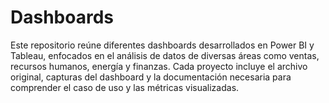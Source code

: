 # Dashboards
Este repositorio reúne diferentes dashboards desarrollados en Power BI y Tableau, enfocados en el análisis de datos de diversas áreas como ventas, recursos humanos, energía y finanzas. Cada proyecto incluye el archivo original, capturas del dashboard y la documentación necesaria para comprender el caso de uso y las métricas visualizadas.
